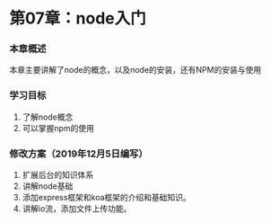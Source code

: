 # 第07章：node入门

### 本章概述

本章主要讲解了node的概念，以及node的安装，还有NPM的安装与使用

### 学习目标

1. 了解node概念
2. 可以掌握npm的使用

### 修改方案（2019年12月5日编写）

1. 扩展后台的知识体系
2. 讲解node基础
3. 添加express框架和koa框架的介绍和基础知识。
4. 讲解io流，添加文件上传功能。